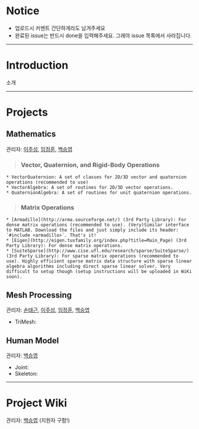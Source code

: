 # Notice #
  * 업로드시 커멘트 간단하게라도 남겨주세요
  * 완료된 issue는 반드시 done을 입력해주세요. 그래야 issue 목록에서 사라집니다.


---


# Introduction #
소개


---


# Projects #
## Mathematics ##
관리자: [이주성](mailto:snumaeb@gmail.com), [임정훈](mailto:hounhoun@gmail.com), [백승엽](mailto:mech86@gmail.com)
> ### Vector, Quaternion, and Rigid-Body Operations ###
    * VectorQuaternion: A set of classes for 2D/3D vector and quaternion operations (recommended to use)
    * VectorAlgebra: A set of routines for 2D/3D vector operations.
    * QuaternionAlgebra: A set of routines for unit quaternion operations.

> ### Matrix Operations ###
    * [Armadillo](http://arma.sourceforge.net/) (3rd Party Library): For dense matrix operations (recommended to use). (Very)Similar interface to MATLAB. Download the files and just simply include its header: `#include <armadillo>`. That's it!
    * [Eigen](http://eigen.tuxfamily.org/index.php?title=Main_Page) (3rd Party Library): For dense matrix operations.
    * [SuiteSparse](http://www.cise.ufl.edu/research/sparse/SuiteSparse/) (3rd Party Library): For sparse matrix operations (recommended to use). Highly efficient sparse matrix data structure with sparse linear algebra algorithms including direct sparse linear solver. Very difficult to setup though (setup instructions will be uploaded in WiKi soon).



## Mesh Processing ##
관리자: [손태근](mailto:icy7902@gmail.com), [이주성](mailto:snumaeb@gmail.com), [임정훈](mailto:hounhoun@gmail.com), [백승엽](mailto:mech86@gmail.com)
  * TriMesh:



## Human Model ##
관리자: [백승엽](mailto:mech86@gmail.com)
  * Joint:
  * Skeleton:


---


# Project Wiki #
관리자: [백승엽](mailto:mech86@gmail.com) (지원자 구함!)